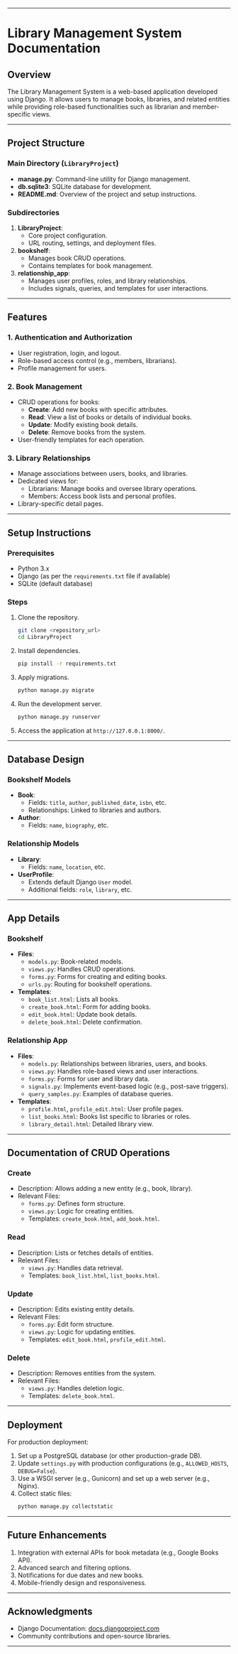 
---

# **Library Management System Documentation**

## **Overview**
The Library Management System is a web-based application developed using Django. It allows users to manage books, libraries, and related entities while providing role-based functionalities such as librarian and member-specific views.

---

## **Project Structure**

### **Main Directory (`LibraryProject`)**
- **manage.py**: Command-line utility for Django management.
- **db.sqlite3**: SQLite database for development.
- **README.md**: Overview of the project and setup instructions.

### **Subdirectories**
1. **LibraryProject**:
   - Core project configuration.
   - URL routing, settings, and deployment files.
2. **bookshelf**:
   - Manages book CRUD operations.
   - Contains templates for book management.
3. **relationship_app**:
   - Manages user profiles, roles, and library relationships.
   - Includes signals, queries, and templates for user interactions.

---

## **Features**

### 1. **Authentication and Authorization**
- User registration, login, and logout.
- Role-based access control (e.g., members, librarians).
- Profile management for users.

### 2. **Book Management**
- CRUD operations for books:
  - **Create**: Add new books with specific attributes.
  - **Read**: View a list of books or details of individual books.
  - **Update**: Modify existing book details.
  - **Delete**: Remove books from the system.
- User-friendly templates for each operation.

### 3. **Library Relationships**
- Manage associations between users, books, and libraries.
- Dedicated views for:
  - Librarians: Manage books and oversee library operations.
  - Members: Access book lists and personal profiles.
- Library-specific detail pages.

---

## **Setup Instructions**

### **Prerequisites**
- Python 3.x
- Django (as per the `requirements.txt` file if available)
- SQLite (default database)

### **Steps**
1. Clone the repository.
   ```bash
   git clone <repository_url>
   cd LibraryProject
   ```
2. Install dependencies.
   ```bash
   pip install -r requirements.txt
   ```
3. Apply migrations.
   ```bash
   python manage.py migrate
   ```
4. Run the development server.
   ```bash
   python manage.py runserver
   ```
5. Access the application at `http://127.0.0.1:8000/`.

---

## **Database Design**

### **Bookshelf Models**
- **Book**:
  - Fields: `title`, `author`, `published_date`, `isbn`, etc.
  - Relationships: Linked to libraries and authors.
- **Author**:
  - Fields: `name`, `biography`, etc.

### **Relationship Models**
- **Library**:
  - Fields: `name`, `location`, etc.
- **UserProfile**:
  - Extends default Django `User` model.
  - Additional fields: `role`, `library`, etc.

---

## **App Details**

### **Bookshelf**
- **Files**:
  - `models.py`: Book-related models.
  - `views.py`: Handles CRUD operations.
  - `forms.py`: Forms for creating and editing books.
  - `urls.py`: Routing for bookshelf operations.
- **Templates**:
  - `book_list.html`: Lists all books.
  - `create_book.html`: Form for adding books.
  - `edit_book.html`: Update book details.
  - `delete_book.html`: Delete confirmation.

### **Relationship App**
- **Files**:
  - `models.py`: Relationships between libraries, users, and books.
  - `views.py`: Handles role-based views and user interactions.
  - `forms.py`: Forms for user and library data.
  - `signals.py`: Implements event-based logic (e.g., post-save triggers).
  - `query_samples.py`: Examples of database queries.
- **Templates**:
  - `profile.html`, `profile_edit.html`: User profile pages.
  - `list_books.html`: Books list specific to libraries or roles.
  - `library_detail.html`: Detailed library view.

---

## **Documentation of CRUD Operations**

### **Create**
- Description: Allows adding a new entity (e.g., book, library).
- Relevant Files:
  - `forms.py`: Defines form structure.
  - `views.py`: Logic for creating entities.
  - Templates: `create_book.html`, `add_book.html`.

### **Read**
- Description: Lists or fetches details of entities.
- Relevant Files:
  - `views.py`: Handles data retrieval.
  - Templates: `book_list.html`, `list_books.html`.

### **Update**
- Description: Edits existing entity details.
- Relevant Files:
  - `forms.py`: Edit form structure.
  - `views.py`: Logic for updating entities.
  - Templates: `edit_book.html`, `profile_edit.html`.

### **Delete**
- Description: Removes entities from the system.
- Relevant Files:
  - `views.py`: Handles deletion logic.
  - Templates: `delete_book.html`.

---

## **Deployment**
For production deployment:
1. Set up a PostgreSQL database (or other production-grade DB).
2. Update `settings.py` with production configurations (e.g., `ALLOWED_HOSTS`, `DEBUG=False`).
3. Use a WSGI server (e.g., Gunicorn) and set up a web server (e.g., Nginx).
4. Collect static files:
   ```bash
   python manage.py collectstatic
   ```

---

## **Future Enhancements**
1. Integration with external APIs for book metadata (e.g., Google Books API).
2. Advanced search and filtering options.
3. Notifications for due dates and new books.
4. Mobile-friendly design and responsiveness.

---

## **Acknowledgments**
- Django Documentation: [docs.djangoproject.com](https://docs.djangoproject.com)
- Community contributions and open-source libraries.

---